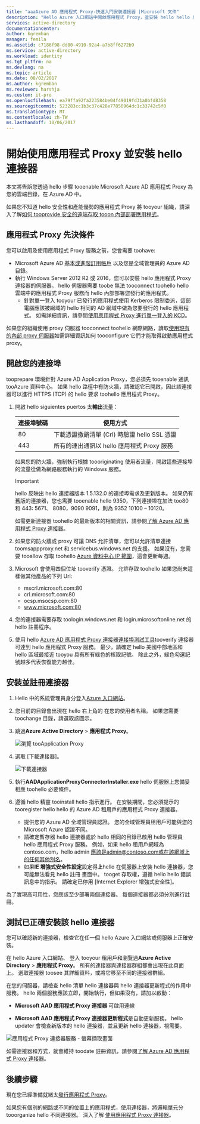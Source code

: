 ```yaml
---
title: "aaaAzure AD 應用程式 Proxy-快速入門安裝連接器 |Microsoft 文件"
description: "Hello Azure 入口網站中開啟應用程式 Proxy，並安裝 hello hello 反向 proxy 連接器。"
services: active-directory
documentationcenter: 
author: kgremban
manager: femila
ms.assetid: c7186f98-dd80-4910-92a4-a7b8ff6272b9
ms.service: active-directory
ms.workload: identity
ms.tgt_pltfrm: na
ms.devlang: na
ms.topic: article
ms.date: 08/02/2017
ms.author: kgremban
ms.reviewer: harshja
ms.custom: it-pro
ms.openlocfilehash: ea79ffa92fa223584be04f49019fd31a0bfd8358
ms.sourcegitcommit: 523283cc1b3c37c428e77850964dc1c33742c5f0
ms.translationtype: MT
ms.contentlocale: zh-TW
ms.lasthandoff: 10/06/2017
---
```

# <a name="get-started-with-application-proxy-and-install-hello-connector"></a>開始使用應用程式 Proxy 並安裝 hello 連接器
本文將告訴您透過 hello 步驟 tooenable Microsoft Azure AD 應用程式 Proxy 為您的雲端目錄，在 Azure AD 中。

如果您不知道 hello 安全性和產能優勢的應用程式 Proxy 將 tooyour 組織，請深入了解[如何 tooprovide 安全的遠端存取 tooon 內部部署應用程式](active-directory-application-proxy-get-started.md)。

## <a name="application-proxy-prerequisites"></a>應用程式 Proxy 先決條件
您可以啟用及使用應用程式 Proxy 服務之前，您會需要 toohave:

* Microsoft Azure AD [基本或進階訂用帳戶](active-directory-editions.md) 以及您是全域管理員的 Azure AD 目錄。
* 執行 Windows Server 2012 R2 或 2016，您可以安裝 hello 應用程式 Proxy 連接器的伺服器。 hello 伺服器需要 toobe 無法 tooconnect toohello hello 雲端中的應用程式 Proxy 服務而 hello 內部部署您發行的應用程式。
  * 針對單一登入 tooyour 已發行的應用程式使用 Kerberos 限制委派，這部電腦應該被網域的 hello 相同的 AD 網域中做為您要發行的 hello 應用程式。 如需詳細資訊，請參閱[使用應用程式 Proxy 進行單一登入的 KCD](active-directory-application-proxy-sso-using-kcd.md)。

如果您的組織使用 proxy 伺服器 tooconnect toohello 網際網路，讀取[使用現有的內部 proxy 伺服器](application-proxy-working-with-proxy-servers.md)如需詳細資訊如何 tooconfigure 它們才能取得啟動應用程式 proxy。

## <a name="open-your-ports"></a>開啟您的連接埠

tooprepare 環境針對 Azure AD Application Proxy，您必須先 tooenable 通訊 tooAzure 資料中心。 如果 hello 路徑中有防火牆，請確認它已開啟，因此該連接器可以進行 HTTPS (TCP) 的 hello 要求 toohello 應用程式 Proxy。

1. 開啟 hello siguientes puertos 太**輸出**流量：

   | 連接埠號碼 | 使用方式 |
   | --- | --- |
   | 80 | 下載憑證撤銷清單 (Crl) 時驗證 hello SSL 憑證 |
   | 443 | 所有的連出通訊以 hello 應用程式 Proxy 服務 |

   如果您的防火牆，強制執行根據 toooriginating 使用者流量，開啟這些連接埠的流量從做為網路服務執行的 Windows 服務。

   > [!IMPORTANT]
   > hello 反映出 hello 連接器版本 1.5.132.0 的連接埠需求及更新版本。 如果仍有舊版的連接器，您也需要 tooenable hello 9350，下列連接埠在加法 too80 和 443: 5671、 8080，9090 9091，則為 9352 10100 – 10120。
   >
   >如需更新連接器 toohello 的最新版本的相關資訊，請參閱[了解 Azure AD 應用程式 Proxy 連接器](application-proxy-understand-connectors.md#automatic-updates)。

2. 如果您的防火牆或 proxy 可讓 DNS 允許清單，您可以允許清單連接 toomsappproxy.net 和.servicebus.windows.net 的支援。 如果沒有，您需要 tooallow 存取 toohello [Azure 資料中心 IP 範圍](https://www.microsoft.com/download/details.aspx?id=41653)，這會更新每週。

3. Microsoft 會使用四個位址 tooverify 憑證。 允許存取 toohello 如果您尚未這樣做其他產品的下列 Url:
   * mscrl.microsoft.com:80
   * crl.microsoft.com:80
   * ocsp.msocsp.com:80
   * www.microsoft.com:80

4. 您的連接器需要存取 toologin.windows.net 和 login.microsoftonline.net 的 hello 註冊程序。

5. 使用 hello [Azure AD 應用程式 Proxy 連接器連接埠測試工具](https://aadap-portcheck.connectorporttest.msappproxy.net/)tooverify 連接器可達到 hello 應用程式 Proxy 服務。 最少，請確定 hello 美國中部地區和 hello 區域最接近 tooyou 具有所有綠色的核取記號。 除此之外，綠色勾選記號越多代表恢復能力越佳。

## <a name="install-and-register-a-connector"></a>安裝並註冊連接器
1. Hello 中的系統管理員身分登入[Azure 入口網站](https://portal.azure.com/)。
2. 您目前的目錄會出現在 hello 右上角的 在您的使用者名稱。 如果您需要 toochange 目錄，請選取該圖示。
3. 跳過**Azure Active Directory** > **應用程式 Proxy**。

   ![瀏覽 tooApplication Proxy](./media/active-directory-application-proxy-enable/app_proxy_navigate.png)

4. 選取 [下載連接器]。

   ![下載連接器](./media/active-directory-application-proxy-enable/download_connector.png)

5. 執行**AADApplicationProxyConnectorInstaller.exe** hello 伺服器上您備妥相應 toohello 必要條件。
6. 遵循 hello 精靈 tooinstall hello 指示進行。 在安裝期間，您必須提示的 tooregister hello hello 的 Azure AD 租用戶的應用程式 Proxy 連接器。

   * 提供您的 Azure AD 全域管理員認證。 您的全域管理員租用戶可能與您的 Microsoft Azure 認證不同。
   * 請確定暫存器 hello 連接器處於 hello 相同的目錄已啟用 hello 管理員 hello 應用程式 Proxy 服務。 例如，如果 hello 租用戶網域為 contoso.com，hello admin 應該是admin@contoso.com或在該網域上的任何其他別名。
   * 如果**IE 增強式安全性設定**設定得**上**hello 在伺服器上安裝 hello 連接器，您可能無法看見 hello 註冊 畫面中。 tooget 存取權，遵循 hello hello 錯誤訊息中的指示。 請確定已停用 [Internet Explorer 增強式安全性]。

為了實現高可用性，您應該至少部署兩個連接器。 每個連接器都必須分別進行註冊。

## <a name="test-that-hello-connector-installed-correctly"></a>測試已正確安裝該 hello 連接器

您可以確認新的連接器，檢查它在任一個 hello Azure 入口網站或伺服器上正確安裝。 

在 hello Azure 入口網站、 登入 tooyour 租用戶和瀏覽過**Azure Active Directory** > **應用程式 Proxy**。 所有的連接器與連接器群組都會出現在此頁面上。 選取連接器 toosee 其詳細資料，或將它移至不同的連接器群組。 

在您的伺服器，請檢查 hello 清單 hello 連接器與 hello 連接器更新程式的作用中服務。 hello 兩個服務應該立即，開始執行，但如果沒有，請加以啟動： 

   * **Microsoft AAD 應用程式 Proxy 連接器** 可啟用連線

   * **Microsoft AAD 應用程式 Proxy 連接器更新程式**是自動更新服務。 hello updater 會檢查新版本的 hello 連接器，並且更新 hello 連接器，視需要。

   ![應用程式 Proxy 連接器服務 - 螢幕擷取畫面](./media/active-directory-application-proxy-enable/app_proxy_services.png)

如需連接器和方式，就會維持 toodate 註冊資訊，請參閱[了解 Azure AD 應用程式 Proxy 連接器](application-proxy-understand-connectors.md)。


## <a name="next-steps"></a>後續步驟
現在您已經準備就緒太[發行應用程式 Proxy](application-proxy-publish-azure-portal.md)。

如果您有個別的網路或不同的位置上的應用程式，使用連接器，將邏輯單元分 tooorganize hello 不同連接器。 深入了解 [使用應用程式 Proxy 連接器](active-directory-application-proxy-connectors-azure-portal.md)。
